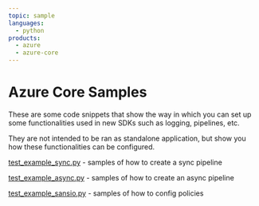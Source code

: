 ```yaml
---
topic: sample
languages:
  - python
products:
  - azure
  - azure-core
---
```


# Azure Core Samples

These are some code snippets that show the way in which you can set up some functionalities used in new SDKs such as logging, pipelines, etc.

They are not intended to be ran as standalone application, but show you how these functionalities can be configured.

[test_example_sync.py](https://github.com/Azure/azure-sdk-for-python/blob/master/sdk/core/azure-core/samples/test_example_sync.py) - samples of how to create a sync pipeline

[test_example_async.py](https://github.com/Azure/azure-sdk-for-python/blob/master/sdk/core/azure-core/samples/test_example_async.py) - samples of how to create an async pipeline

[test_example_sansio.py](https://github.com/Azure/azure-sdk-for-python/blob/master/sdk/core/azure-core/samples/test_example_sansio.py) - samples of how to config policies
